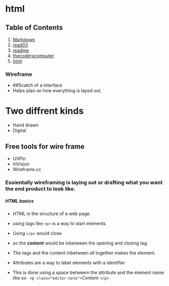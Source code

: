 # html
## Table of Contents
1. [Markdown](markdown.md)
2. [read03](read03day2.md)
3. [readme](README.md)
4. [thecoderscomputer](thecoderscomputer.md)
5. [html](html.md)
### Wireframe
- ##Scatch of a interface
- Helps plan on how everything is layed out.
# Two diffrent kinds
- Hand drawn
- Digital
 
## Free tools for wire frame
- UXPin
- InVision
- Wireframe.cc
### Essientally wireframing is laying out or drafting what you want the end product to look like.

##### HTML basics
- HTML is the structure of a web page.
 - using tags like ``` <p> ``` is a way to start elements
 - Using ``` </p> ``` would close
- so the **content** would be inbetween the opening and closing tag.
- The tags and the content inbetween all together makes the element.

- Attributes are a way to label elements with a identifier
 - This is done using a space betweem the attribute and the element name like so
 ``` <p class="editor-note">```Content ```</p>```

 

